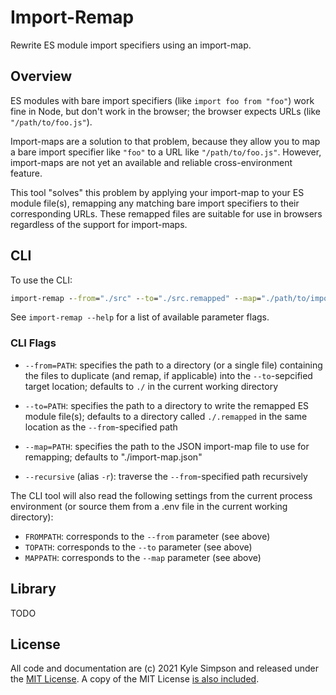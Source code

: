 # Import-Remap

Rewrite ES module import specifiers using an import-map.

## Overview

ES modules with bare import specifiers (like `import foo from "foo"`) work fine in Node, but don't work in the browser; the browser expects URLs (like `"/path/to/foo.js"`).

Import-maps are a solution to that problem, because they allow you to map a bare import specifier like `"foo"` to a URL like `"/path/to/foo.js"`. However, import-maps are not yet an available and reliable cross-environment feature.

This tool "solves" this problem by applying your import-map to your ES module file(s), remapping any matching bare import specifiers to their corresponding URLs. These remapped files are suitable for use in browsers regardless of the support for import-maps.

## CLI

To use the CLI:

```cmd
import-remap --from="./src" --to="./src.remapped" --map="./path/to/import-map.json" [--recursive]
```

See `import-remap --help` for a list of available parameter flags.

### CLI Flags

* `--from=PATH`: specifies the path to a directory (or a single file) containing the files to duplicate (and remap, if applicable) into the `--to`-sepcified target location; defaults to `./` in the current working directory

* `--to=PATH`: specifies the path to a directory to write the remapped ES module file(s); defaults to a directory called `./.remapped` in the same location as the `--from`-specified path

* `--map=PATH`: specifies the path to the JSON import-map file to use for remapping; defaults to "./import-map.json"

* `--recursive` (alias `-r`): traverse the `--from`-specified path recursively

The CLI tool will also read the following settings from the current process environment (or source them from a .env file in the current working directory):

* `FROMPATH`: corresponds to the `--from` parameter (see above)
* `TOPATH`: corresponds to the `--to` parameter (see above)
* `MAPPATH`: corresponds to the `--map` parameter (see above)

## Library

TODO

## License

All code and documentation are (c) 2021 Kyle Simpson and released under the [MIT License](http://getify.mit-license.org/). A copy of the MIT License [is also included](LICENSE.txt).
